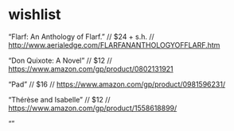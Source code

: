 # wishlist

“Flarf: An Anthology of Flarf.” // $24 + s.h. // http://www.aerialedge.com/FLARFANANTHOLOGYOFFLARF.htm

“Don Quixote: A Novel” // $12 // https://www.amazon.com/gp/product/0802131921

“Pad” // $16 // https://www.amazon.com/gp/product/0981596231/

“Thérèse and Isabelle” // $12 // https://www.amazon.com/gp/product/1558618899/

“”
